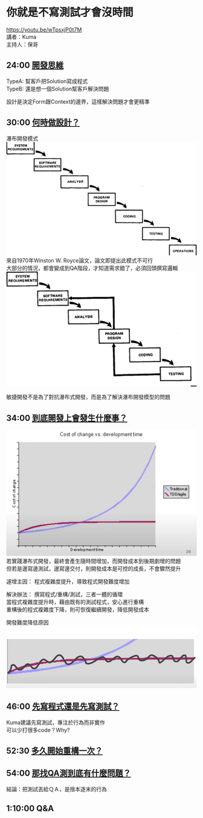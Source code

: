 # 你就是不寫測試才會沒時間

https://youtu.be/wTpsxjP0t7M \
講者：Kuma \
主持人：保哥

## 24:00 [開發思維](https://youtu.be/wTpsxjP0t7M?t=1443)
TypeA: 幫客戶把Solution寫成程式 \
TypeB: 還是想一個Solution幫客戶解決問題 

設計是決定Form跟Context的邊界，這樣解決問題才會更精準

## 30:00 [何時做設計？](https://youtu.be/wTpsxjP0t7M?t=1799)
瀑布開發模式![](./pic/2-Figure2-1.png) \
來自1970年Winston W. Royce論文，論文即提出此模式不可行 \
大部分的情況，都會變成到QA階段，才知道需求錯了，必須回頭撰寫邏輯
![](./pic/3-Figure4-1.png)

敏捷開發不是為了對抗瀑布式開發，而是為了解決瀑布開發模型的問題


## 34:00 [到底開發上會發生什麼事？](https://youtu.be/wTpsxjP0t7M?t=2040)
![developCost](./pic/developPressure.png)
若實踐瀑布式開發，最終會產生隨時間增加，而開發成本到後期劇增的問題 \
但若是邊寫邊測試，邊寫邊交付，則開發成本是可控的成長，不會驟然提升

遽增主因：
程式複雜度提升，導致程式開發難度增加

解決辦法：
撰寫程式/重構/測試，三者一體的循環 \
當程式複雜度提升時，藉由既有的測試程式，安心進行重構 \
重構後的程式複雜度下降，則可恢復繼續開發，降低開發成本

開發難度降低原因
![zoomIn](./pic/detailDifference.png)


## 46:00 [先寫程式還是先寫測試？](https://youtu.be/wTpsxjP0t7M?t=2769)
Kuma建議先寫測試，專注於行為而非實作 \
可以少打很多code？Why?

## 52:30 [多久開始重構一次？](https://youtu.be/wTpsxjP0t7M?t=3148)

## 54:00 [那找QA測到底有什麼問題？](https://youtu.be/wTpsxjP0t7M?t=3253)
結論：把測試丟給ＱＡ，是捨本逐末的行為

## 1:10:00 Q&A